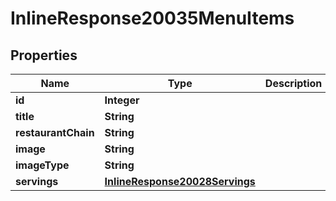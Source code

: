 

# InlineResponse20035MenuItems

## Properties

Name | Type | Description | Notes
------------ | ------------- | ------------- | -------------
**id** | **Integer** |  | 
**title** | **String** |  | 
**restaurantChain** | **String** |  | 
**image** | **String** |  | 
**imageType** | **String** |  | 
**servings** | [**InlineResponse20028Servings**](InlineResponse20028Servings.md) |  |  [optional]




